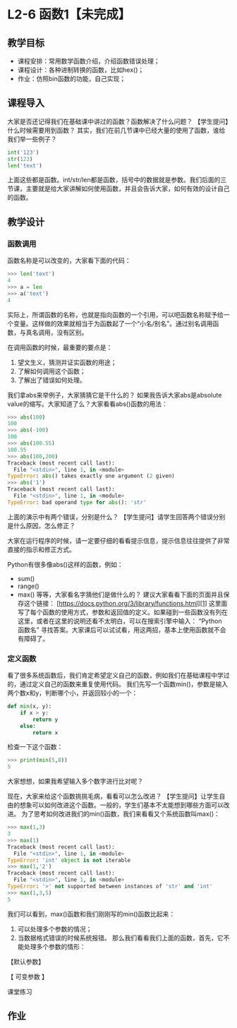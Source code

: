 # L2-6 函数1【未完成】

## 教学目标
- 课程安排：常用数学函数介绍，介绍函数错误处理；
- 课程设计：各种进制转换的函数，比如hex()；
- 作业：仿照bin函数的功能，自己实现；
## 课程导入
大家是否还记得我们在基础课中讲过的函数？函数解决了什么问题？
【学生提问】什么时候需要用到函数？
其实，我们在前几节课中已经大量的使用了函数，谁给我们举一些例子？
```python
int('123')
str(123)
len('text')
```
上面这些都是函数。int/str/len都是函数，括号中的数据就是参数。我们后面的三节课，主要就是给大家讲解如何使用函数，并且会告诉大家，如何有效的设计自己的函数。

## 教学设计
### 函数调用
函数名称是可以改变的，大家看下面的代码：
```python
>>> len('text')
4
>>> a = len
>>> a('text')
4
```
实际上，所谓函数的名称，也就是指向函数的一个引用，可以吧函数名称赋予给一个变量。这样做的效果就相当于为函数起了一个“小名/别名”。通过别名调用函数，与真名调用，没有区别。

在调用函数的时候，最重要的要点是：
1. 望文生义，猜测并证实函数的用途；
2. 了解如何调用这个函数；
3. 了解出了错误如何处理。

我们拿abs来举例子，大家猜猜它是干什么的？
如果我告诉大家abs是absolute value的缩写。大家知道了么？大家看看abs()函数的用法：
```python
>>> abs(100)
100
>>> abs(-100)
100
>>> abs(100.55)
100.55
>>> abs(100,200)
Traceback (most recent call last):
  File "<stdin>", line 1, in <module>
TypeError: abs() takes exactly one argument (2 given)
>>> abs('1')
Traceback (most recent call last):
  File "<stdin>", line 1, in <module>
TypeError: bad operand type for abs(): 'str'
```

上面的演示中有两个错误，分别是什么？
【学生提问】请学生回答两个错误分别是什么原因，怎么修正？

大家在运行程序的时候，请一定要仔细的看看提示信息，提示信息往往提供了非常直接的指示和修正方式。

Python有很多像abs()这样的函数，例如：
- sum()
- range()
- max()
等等，大家看名字猜他们是做什么的？
 建议大家看看下面的页面并且保存这个链接：
[https://docs.python.org/3/library/functions.html][1]
这里面写了每个函数的使用方式，参数和返回值的定义。如果碰到一些函数没有列在这里，或者在这里的说明还看不太明白，可以在搜索引擎中输入：
“Python 函数名” 寻找答案。大家课后可以试试看，用这两招，基本上使用函数就不会有障碍了。

### 定义函数
看了很多系统函数后，我们肯定希望定义自己的函数，例如我们在基础课程中学过的，通过定义自己的函数来重复使用代码。
我们先写一个函数min()，参数是输入两个数x和y，判断哪个小，并返回较小的一个：
```python
def min(x, y):
	if x > y:
		return y
	else:
		return x
```

检查一下这个函数：
```python
>>> print(min(5,8))
5
```

大家想想，如果我希望输入多个数字进行比对呢？


现在，大家来给这个函数挑挑毛病，看看可以怎么改进？
【学生提问】让学生自由的想象可以如何改进这个函数。一般的，学生们基本不太能想到哪些方面可以改进。
为了思考如何改进我们的min()函数，我们来看看又个系统函数叫max()：
```python
>>> max(1,3)
3
>>> max(1)
Traceback (most recent call last):
  File "<stdin>", line 1, in <module>
TypeError: 'int' object is not iterable
>>> max(1,'2')
Traceback (most recent call last):
  File "<stdin>", line 1, in <module>
TypeError: '>' not supported between instances of 'str' and 'int'
>>> max(1,3,5)
5
```

我们可以看到，max()函数和我们刚刚写的min()函数比起来：
1. 可以处理多个参数的情况；
2. 当数据格式错误的时候系统报错。
那么我们看看我们上面的函数，首先，它不能处理多个参数的情形：

【默认参数】

【 可变参数 】


课堂练习





## 作业


[1]:	https://docs.python.org/3/library/functions.html#sum